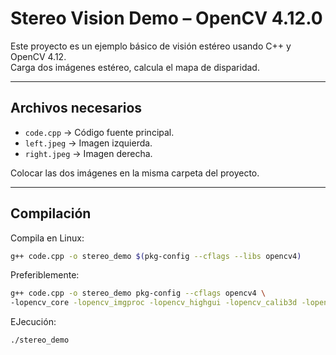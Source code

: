 # Stereo Vision Demo – OpenCV 4.12.0

Este proyecto es un ejemplo básico de visión estéreo usando C++ y OpenCV 4.12.  
Carga dos imágenes estéreo, calcula el mapa de disparidad.

---

## Archivos necesarios

- `code.cpp` → Código fuente principal.
- `left.jpeg` → Imagen izquierda.
- `right.jpeg` → Imagen derecha.

Colocar las dos imágenes en la misma carpeta del proyecto.

---

## Compilación

Compila en Linux:

```bash
g++ code.cpp -o stereo_demo $(pkg-config --cflags --libs opencv4)
```
Preferiblemente:

```bash
g++ code.cpp -o stereo_demo pkg-config --cflags opencv4 \
-lopencv_core -lopencv_imgproc -lopencv_highgui -lopencv_calib3d -lopencv_imgcodecs
```
EJecución:

```bash
./stereo_demo
```
